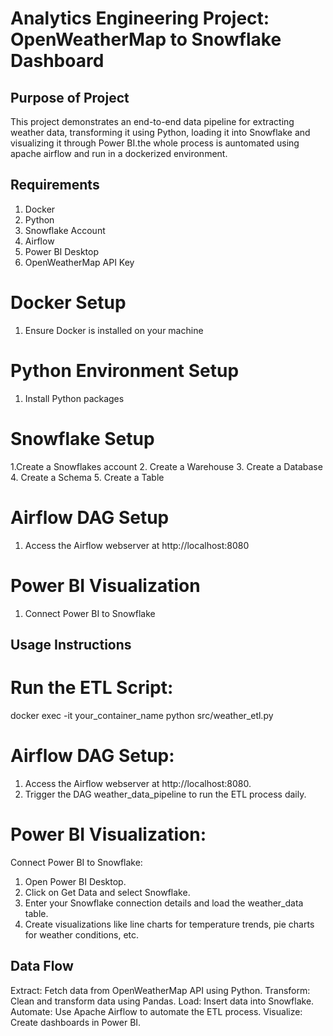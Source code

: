 # Analytics Engineering Project: OpenWeatherMap to Snowflake Dashboard

## Purpose of Project
This project demonstrates an end-to-end data pipeline for extracting weather data, transforming it using Python, loading it into Snowflake and visualizing it through Power BI.the whole process is auntomated using apache airflow and run in a dockerized environment.


## Requirements
1. Docker
2. Python 
3. Snowflake Account
4. Airflow
5. Power BI Desktop
6. OpenWeatherMap API Key

# Docker Setup
1. Ensure Docker is installed on your machine

# Python Environment Setup
1. Install Python packages

# Snowflake Setup
1.Create a Snowflakes account
2. Create a Warehouse
3. Create a Database
4. Create a Schema
5. Create a Table

# Airflow DAG Setup
1. Access the Airflow webserver at http://localhost:8080

# Power BI Visualization
1. Connect Power BI to Snowflake


## Usage Instructions
# Run the ETL Script:
docker exec -it your_container_name python src/weather_etl.py

# Airflow DAG Setup:
1. Access the Airflow webserver at http://localhost:8080.
2. Trigger the DAG weather_data_pipeline to run the ETL process daily.

# Power BI Visualization:
Connect Power BI to Snowflake:
1. Open Power BI Desktop.
2. Click on Get Data and select Snowflake.
3. Enter your Snowflake connection details and load the weather_data table.
4. Create visualizations like line charts for temperature trends, pie charts for weather conditions, etc.

## Data Flow
Extract: Fetch data from OpenWeatherMap API using Python.
Transform: Clean and transform data using Pandas.
Load: Insert data into Snowflake.
Automate: Use Apache Airflow to automate the ETL process.
Visualize: Create dashboards in Power BI.


